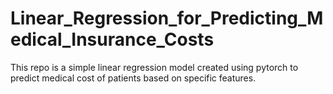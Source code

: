 # Linear_Regression_for_Predicting_Medical_Insurance_Costs
This repo is a simple linear regression model created using pytorch to predict medical cost of patients based on specific features.
